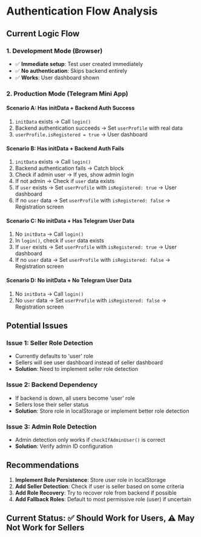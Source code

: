 # Authentication Flow Analysis

## Current Logic Flow

### 1. Development Mode (Browser)
- ✅ **Immediate setup**: Test user created immediately
- ✅ **No authentication**: Skips backend entirely
- ✅ **Works**: User dashboard shown

### 2. Production Mode (Telegram Mini App)

#### Scenario A: Has initData + Backend Auth Success
1. `initData` exists → Call `login()`
2. Backend authentication succeeds → Set `userProfile` with real data
3. `userProfile.isRegistered = true` → User dashboard

#### Scenario B: Has initData + Backend Auth Fails
1. `initData` exists → Call `login()`
2. Backend authentication fails → Catch block
3. Check if admin user → If yes, show admin login
4. If not admin → Check if `user` data exists
5. If `user` exists → Set `userProfile` with `isRegistered: true` → User dashboard
6. If no `user` data → Set `userProfile` with `isRegistered: false` → Registration screen

#### Scenario C: No initData + Has Telegram User Data
1. No `initData` → Call `login()`
2. In `login()`, check if `user` data exists
3. If `user` exists → Set `userProfile` with `isRegistered: true` → User dashboard
4. If no `user` data → Set `userProfile` with `isRegistered: false` → Registration screen

#### Scenario D: No initData + No Telegram User Data
1. No `initData` → Call `login()`
2. No `user` data → Set `userProfile` with `isRegistered: false` → Registration screen

## Potential Issues

### Issue 1: Seller Role Detection
- Currently defaults to 'user' role
- Sellers will see user dashboard instead of seller dashboard
- **Solution**: Need to implement seller role detection

### Issue 2: Backend Dependency
- If backend is down, all users become 'user' role
- Sellers lose their seller status
- **Solution**: Store role in localStorage or implement better role detection

### Issue 3: Admin Role Detection
- Admin detection only works if `checkIfAdminUser()` is correct
- **Solution**: Verify admin ID configuration

## Recommendations

1. **Implement Role Persistence**: Store user role in localStorage
2. **Add Seller Detection**: Check if user is seller based on some criteria
3. **Add Role Recovery**: Try to recover role from backend if possible
4. **Add Fallback Roles**: Default to most permissive role (user) if uncertain

## Current Status: ✅ Should Work for Users, ⚠️ May Not Work for Sellers
